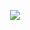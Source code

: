 <p align="center">
  <img src="https://readme-typing-svg.herokuapp.com/?lines=Hi there,+I’m Devon!;I’m+a+Front-end+Web+Developer&font=Fira%20Code&center=true&width=740&height=45&color=4e85de&vCenter=true&size=30"
</p>     
